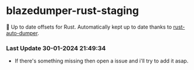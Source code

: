 # blazedumper-rust-staging

🚀 Up to date offsets for Rust. Automatically kept up to date thanks to [rust-auto-dumper](https://github.com/Akandesh/rust-auto-dumper).


### Last Update 30-01-2024 21:49:34
- If there's something missing then open a issue and i'll try to add it asap.